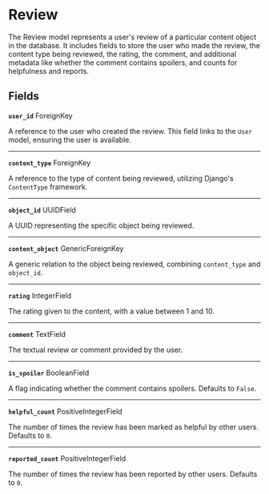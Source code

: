 # Review <Badge type="danger" text="model" />

The Review model represents a user's review of a particular content object in the database. It includes fields to store the user who made the review, the content type being reviewed, the rating, the comment, and additional metadata like whether the comment contains spoilers, and counts for helpfulness and reports.

## Fields

**`user_id`** ForeignKey

A reference to the user who created the review. This field links to the `User` model, ensuring the user is available.

---

**`content_type`** ForeignKey

A reference to the type of content being reviewed, utilizing Django's `ContentType` framework.

---

**`object_id`** UUIDField

A UUID representing the specific object being reviewed.

---

**`content_object`** GenericForeignKey

A generic relation to the object being reviewed, combining `content_type` and `object_id`.

---

**`rating`** IntegerField

The rating given to the content, with a value between 1 and 10.

---

**`comment`** TextField

The textual review or comment provided by the user.

---

**`is_spoiler`** BooleanField

A flag indicating whether the comment contains spoilers. Defaults to `False`.

---

**`helpful_count`** PositiveIntegerField

The number of times the review has been marked as helpful by other users. Defaults to `0`.

---

**`reported_count`** PositiveIntegerField

The number of times the review has been reported by other users. Defaults to `0`.
